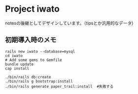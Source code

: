 # Project iwato
notesの後継としてデザインしています。（tipsとか汎用的なデータ)


## 初期導入時のメモ

```
rails new iwato --database=mysql
cd iwato
# Add some gems to Gemfile
bundle update
cap install

./bin/rails db:create
./bin/rails g bootstrap:install
./bin/rails generate paper_trail:install  #失敗する
```
